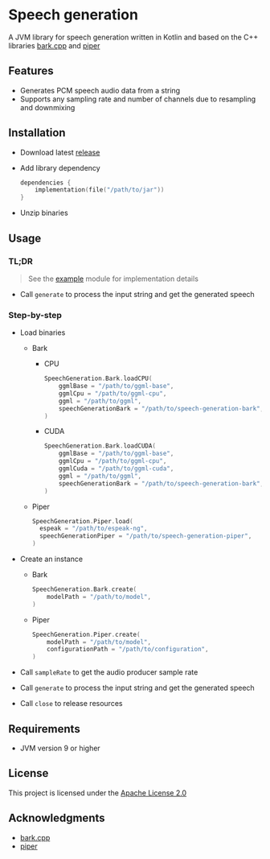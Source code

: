 # Speech generation

A JVM library for speech generation written in Kotlin and based on the C++
libraries [bark.cpp](https://github.com/PABannier/bark.cpp) and [piper](https://github.com/rhasspy/piper)

## Features

- Generates PCM speech audio data from a string
- Supports any sampling rate and number of channels due to resampling and downmixing

## Installation

- Download latest [release](https://github.com/numq/speech-generation/releases)

- Add library dependency

   ```kotlin
   dependencies {
       implementation(file("/path/to/jar"))
   }
   ```

- Unzip binaries

## Usage

### TL;DR

> See the [example](example) module for implementation details

- Call `generate` to process the input string and get the generated speech

### Step-by-step

- Load binaries

    - Bark

        - CPU

          ```kotlin
          SpeechGeneration.Bark.loadCPU(
              ggmlBase = "/path/to/ggml-base", 
              ggmlCpu = "/path/to/ggml-cpu",
              ggml = "/path/to/ggml",
              speechGenerationBark = "/path/to/speech-generation-bark",
          )
          ```

        - CUDA

          ```kotlin
          SpeechGeneration.Bark.loadCUDA(
              ggmlBase = "/path/to/ggml-base", 
              ggmlCpu = "/path/to/ggml-cpu",
              ggmlCuda = "/path/to/ggml-cuda",
              ggml = "/path/to/ggml",
              speechGenerationBark = "/path/to/speech-generation-bark",
          )
          ```

    - Piper

      ```kotlin
      SpeechGeneration.Piper.load(
        espeak = "/path/to/espeak-ng",
        speechGenerationPiper = "/path/to/speech-generation-piper",
      )
      ```

- Create an instance

    - Bark

      ```kotlin
      SpeechGeneration.Bark.create(
          modelPath = "/path/to/model",
      )
      ```

    - Piper

      ```kotlin
      SpeechGeneration.Piper.create(
          modelPath = "/path/to/model",
          configurationPath = "/path/to/configuration",
      )
      ```

- Call `sampleRate` to get the audio producer sample rate


- Call `generate` to process the input string and get the generated speech


- Call `close` to release resources

## Requirements

- JVM version 9 or higher

## License

This project is licensed under the [Apache License 2.0](LICENSE)

## Acknowledgments

- [bark.cpp](https://github.com/PABannier/bark.cpp)
- [piper](https://github.com/rhasspy/piper)
